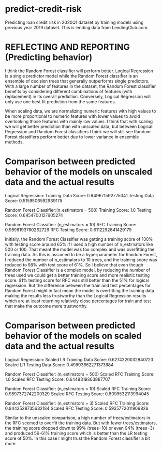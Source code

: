# predict-credit-risk
Predicting loan credit risk in 2020Q1 dataset by training models using previous year 2019 dataset.  This is lending data from LendingClub.com.

# REFLECTING AND REPORTING (Predicting behavior)
I think the Random Forest classifier will perform better.  Logical Regression is a single predictor model while the Random Forest classifier is an ensemble of decision trees that generally outperforms single predictors.  With a large number of features in the dataset, the Random Forest classifier benefits by considering different combinations of features (with replacement) in its overall prediction.  Conversely, Logical Regression will only use one best fit prediction from the same features.

When scaling data, we are normalizing numeric features with high values to be more proportional to numeric features with lower values to avoid overlooking those features with mainly low values.  I think that with scaling we will get better prediction than with unscaled data, but between Logical Regression and Random Forest classifiers I think we will still see Random Forest classifiers perform better due to lower variance in ensemble methods. 

# Comparison between predicted behavior of the models on unscaled data and the actual results
Logical Regression:
Training Data Score: 0.649671592775041
Testing Data Score: 0.5159506592939175

Random Forest Classifier:(n_estimators = 500)
Training Score: 1.0
Testing Score: 0.6454700127605274

Random Forest Classifier: (n_estimators = 10)
RFC Training Score: 0.9898193760262726
RFC Testing Score: 0.6112292641429179

Initially, the Random Forest Classifier was getting a training score of 100% with testing score around 65% if I used a high number of n_estimators like 500 or 100.  That meant the model was too complex and was overfitting the training data.  As this is assumed to be a hyperparameter for Random Forest, I reduced the number of n_estimators to 10 trees, and the training score was reduced to 98% with test score of 61%.  So I believe that even though Random Forest Classifier is a complex model, by reducing the number of trees used we could get a better training score and more realistic testing score.  61% testing score for RFC was still better than the 51% for logical regression.  But the difference between the train and test percentages for Random Forest might in fact mean the model is overfitting the training data making the results less trustworthy than the Logical Regression results which are at least returning relatively close percentages for train and test that make the outcome more trustworthy.

# Comparison between predicted behavior of the models on scaled data and the actual results
Logical Regression:
Scaled LR Training Data Score: 0.6274220032840723
Scaled LR Testing Data Score: 0.49893662271373884

Random Forest Classifier: (n_estimators = 500)
Scaled RFC Training Score: 1.0
Scaled RFC Testing Score: 0.6448319863887707

Random Forest Classifier: (n_estimators = 10)
Scaled RFC Training Score: 0.9897372742200329
Scaled RFC Testing Score: 0.6099532113994045

Random Forest Classifier: (n_estimators = 3)
Scaled RFC Training Score: 0.9442528735632184
Scaled RFC Testing Score: 0.5935772011909826

Similar to the unscaled comparison, a high number of trees/estimators in the RFC seemed to overfit the training data.  But with fewer trees/estimators, the training score dropped down to 99% (trees=10) or even 94% (trees=3) and produced 59-61% training score which is better than the LR testing score of 50%.  In this case I might trust the Random Forest classifier a bit more.